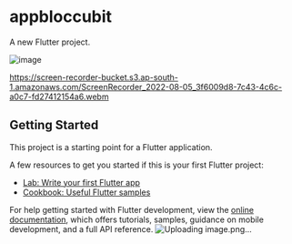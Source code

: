 # appbloccubit

A new Flutter project.

![image](https://user-images.githubusercontent.com/10111040/182998357-5fae1603-4738-4e0a-b053-5b7413c8954f.png)

https://screen-recorder-bucket.s3.ap-south-1.amazonaws.com/ScreenRecorder_2022-08-05_3f6009d8-7c43-4c6c-a0c7-fd27412154a6.webm


## Getting Started

This project is a starting point for a Flutter application.

A few resources to get you started if this is your first Flutter project:

- [Lab: Write your first Flutter app](https://docs.flutter.dev/get-started/codelab)
- [Cookbook: Useful Flutter samples](https://docs.flutter.dev/cookbook)

For help getting started with Flutter development, view the
[online documentation](https://docs.flutter.dev/), which offers tutorials,
samples, guidance on mobile development, and a full API reference.
![Uploading image.png…]()
